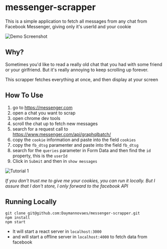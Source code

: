 # messenger-scrapper

This is a simple application to fetch all messages from any chat from Facebook Messenger, giving only it's userId and your cookie

![Demo Screenshot](https://i.imgur.com/I4WG8Uc.png)

## Why?

Sometimes you'd like to read a really old chat that you had with some friend or your girlfriend. But it's really annoying to keep scrolling up forever.

This scrapper fetches everything at once, and then display at your screen

## How To Use

1. go to https://messenger.com
2. open a chat you want to scrap
3. open chrome dev tools
4. scroll the chat up to fetch new messages
5. search for a request call to https://www.messenger.com/api/graphqlbatch/
6. copy the `cookie` information and paste into the field `cookies`
7. copy the `fb_dtsg` paramenter and paste into the field `fb_dtsg`
8. search for the `queries` parameter in Form Data and then find the `id` property, this is the `userId`
9. Click in `Submit` and then in `show messages`

![Tutorial 1](https://i.imgur.com/RxPbrAZ.png?1)

_If you don't trust me to give me your cookies, you can run it locally. But I assure that I don't store, I only forward to the facebook API_

## Running Locally

```
git clone git@github.com:Daymannovaes/messenger-scrapper.git
npm install
npm start
```

- It will start a react server in `localhost:3000`
- and will start a offline server in `localhost:4000` to fetch data from facebook
